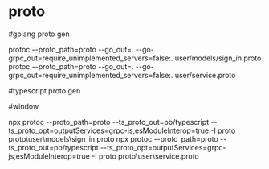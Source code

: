 # proto

#golang proto gen

protoc --proto_path=proto  --go_out=. --go-grpc_out=require_unimplemented_servers=false:.    user/models/sign_in.proto <br />
protoc --proto_path=proto  --go_out=. --go-grpc_out=require_unimplemented_servers=false:.    user/service.proto <br />

#typescript proto gen
    
#window

npx protoc   --proto_path=proto   --ts_proto_out=pb/typescript   --ts_proto_opt=outputServices=grpc-js,esModuleInterop=true -I proto proto\user\models\sign_in.proto
npx protoc   --proto_path=proto   --ts_proto_out=pb/typescript   --ts_proto_opt=outputServices=grpc-js,esModuleInterop=true -I proto proto\user\service.proto


